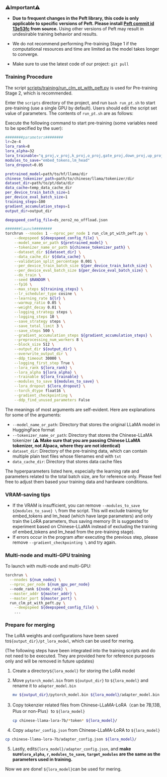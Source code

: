 ### ⚠️Important⚠️

- **Due to frequent changes in the Peft library, this code is only applicable to specific versions of Peft. Please install [Peft commit id 13e53fc](https://github.com/huggingface/peft/tree/13e53fc) from source.** Using other versions of Peft may result in undesirable training behavior and results.

- We do not recommend performing Pre-training Stage 1 if the computational resources and time are limited as the model takes longer to converge.
- Make sure to use the latest code of our project: `git pull`

### Training Procedure

The script [scripts/training/run_clm_pt_with_peft.py](https://github.com/ymcui/Chinese-LLaMA-Alpaca/blob/main/scripts/training/run_clm_pt_with_peft.py) is used for Pre-training Stage 2, which is recommended.

Enter the `scripts` directory of the project, and run `bash run_pt.sh` to start pre-training (use a single GPU by default). Users should edit the script set value of parameters. The contents of `run_pt.sh` are as follows:

Execute the following command to start pre-training (some variables need to be specified by the suer):

```bash
########parameters########
lr=2e-4
lora_rank=8
lora_alpha=32
lora_trainable="q_proj,v_proj,k_proj,o_proj,gate_proj,down_proj,up_proj"
modules_to_save="embed_tokens,lm_head"
lora_dropout=0.05

pretrained_model=path/to/hf/llama/dir
chinese_tokenizer_path=path/to/chinese/llama/tokenizer/dir
dataset_dir=path/to/pt/data/dir
data_cache=temp_data_cache_dir
per_device_train_batch_size=1
per_device_eval_batch_size=1
training_steps=100
gradient_accumulation_steps=1
output_dir=output_dir

deepspeed_config_file=ds_zero2_no_offload.json

#######launch########
torchrun --nnodes 1 --nproc_per_node 1 run_clm_pt_with_peft.py \
    --deepspeed ${deepspeed_config_file} \
    --model_name_or_path ${pretrained_model} \
    --tokenizer_name_or_path ${chinese_tokenizer_path} \
    --dataset_dir ${dataset_dir} \
    --data_cache_dir ${data_cache} \
    --validation_split_percentage 0.001 \
    --per_device_train_batch_size ${per_device_train_batch_size} \
    --per_device_eval_batch_size ${per_device_eval_batch_size} \
    --do_train \
    --seed $RANDOM \
    --fp16 \
    --max_steps ${training_steps} \
    --lr_scheduler_type cosine \
    --learning_rate ${lr} \
    --warmup_ratio 0.05 \
    --weight_decay 0.01 \
    --logging_strategy steps \
    --logging_steps 10 \
    --save_strategy steps \
    --save_total_limit 3 \
    --save_steps 500 \
    --gradient_accumulation_steps ${gradient_accumulation_steps} \
    --preprocessing_num_workers 8 \
    --block_size 512 \
    --output_dir ${output_dir} \
    --overwrite_output_dir \
    --ddp_timeout 30000 \
    --logging_first_step True \
    --lora_rank ${lora_rank} \
    --lora_alpha ${lora_alpha} \
    --trainable ${lora_trainable} \
    --modules_to_save ${modules_to_save} \
    --lora_dropout ${lora_dropout} \
    --torch_dtype float16 \
    --gradient_checkpointing \
    --ddp_find_unused_parameters False
```

The meanings of most arguments are self-evident. Here are explanations for some of the arguments:

* `--model_name_or_path`: Directory that stores the original LLaMA model in HuggingFace format
* `--tokenizer_name_or_path`: Directory that stores the Chinese-LLaMA tokenizer (⚠️ **Make sure that you are passing Chinese LLaMA tokenizer, not Alpaca, where they are not identical)**
* `dataset_dir`: Directory of the pre-training data, which can contain multiple plain text files whose filenames end with `txt`
* `data_cache_dir`: Directory that stores data cache files


The hyperparameters listed here, especially the learning rate and parameters related to the total batch size, are for reference only. Please feel free to adjust them based your training data and hardware conditions.

### VRAM-saving tips

* If the VRAM is insufficient, you can remove `--modules_to_save ${modules_to_save} \` from the script. This will exclude training for embed_tokens and lm_head (which have large parameters) and only train the LoRA parameters, thus saving memory (It is suggested to experiment based on Chinese-LLaMA instead of excluding the training of embed_tokens and lm_head from the pre-training stage).
* If errors occur in the program after executing the previous step, please remove `--gradient_checkpointing \` and try again.

### Multi-node and multi-GPU training

To launch with multi-node and multi-GPU:

```bash
torchrun \
  --nnodes ${num_nodes} \
  --nproc_per_node ${num_gpu_per_node} 
  --node_rank ${node_rank} \
  --master_addr ${master_addr} \
  --master_port ${master_port} \
  run_clm_pt_with_peft.py \
    --deepspeed ${deepspeed_config_file} \
    ...
```

### Prepare for merging

The LoRA weights and configurations have been saved to`${output_dir}/pt_lora_model`, which can be used for mering.

(The following steps have been integrated into the training scripts and do not need to be executed. They are provided here for reference purposes only and will be removed in future updates)

1. Create a directory`${lora_model}` for storing the LoRA model

2. Move `pytorch_model.bin` from `${output_dir}` to `${lora_model}` and rename it to `adapter_model.bin`

   ```bash
   mv ${output_dir}/pytorch_model.bin ${lora_model}/adapter_model.bin
   ```

3. Copy tokenzier related files from Chinese-LLaMA-LoRA（can be 7B,13B, Plus or non-Plus）to `${lora_model}`

   ```bash
   cp chinese-llama-lora-7b/*token* ${lora_model}/
   ```

4. Copy `adapter_config.json` from Chinese-LLaMA-LoRA to `${lora_model}`

  ```bash
cp chinese-llama-lora-7b/adapter_config.json ${lora_model}/
  ```

5. Lastly, edit`${lora_model}/adapter_config.json`, and **make sure`lora_alpha`, `r`, `modules_to_save`, `target_modules` are the same as the parameters used in training.**

Now we are done! `${lora_model}`can be used for mering.
